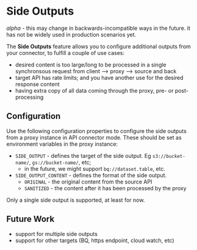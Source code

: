 # Side Outputs

*alpha* - this may change in backwards-incompatible ways in the future. it has not be widely used in production scenarios yet.

The **Side Outputs** feature allows you to configure additional outputs from your connector, to fulfill a couple of use cases:
  - desired content is too large/long to be processed in a single synchronsous request from client --> proxy --> source and back
  - target API has rate limits; and you have another use for the desired response content
  - having extra copy of all data coming through the proxy, pre- or post-processing

## Configuration

Use the following configuration properties to configure the side outputs from a proxy instance in API connector mode. These should
be set as environment variables in the proxy instance:
  - `SIDE_OUTPUT` - defines the target of the side output. Eg `s3://bucket-name/`, `gs://bucket-name/`, etc;
      - in the future, we might support `bq://dataset.table`, etc.
  - `SIDE_OUTPUT_CONTENT` - defines the format of the side output.
      - `ORIGINAL` - the original content from the source API
      - `SANITIZED` - the content after it has been processed by the proxy

Only a single side output is supported, at least for now.

## Future Work
  - support for multiple side outputs
  - support for other targets (BQ, https endpoint, cloud watch, etc)
